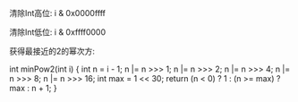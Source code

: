 

清除Int高位: i & 0x0000ffff

清除Int低位: i & 0xffff0000

获得最接近的2的幂次方:

int minPow2(int i) {
		int n = i - 1;
		n |= n >>> 1;
		n |= n >>> 2;
		n |= n >>> 4;
		n |= n >>> 8;
		n |= n >>> 16;
    int max = 1 << 30;
		return (n < 0) ? 1 : (n >= max) ? max : n + 1;
}
